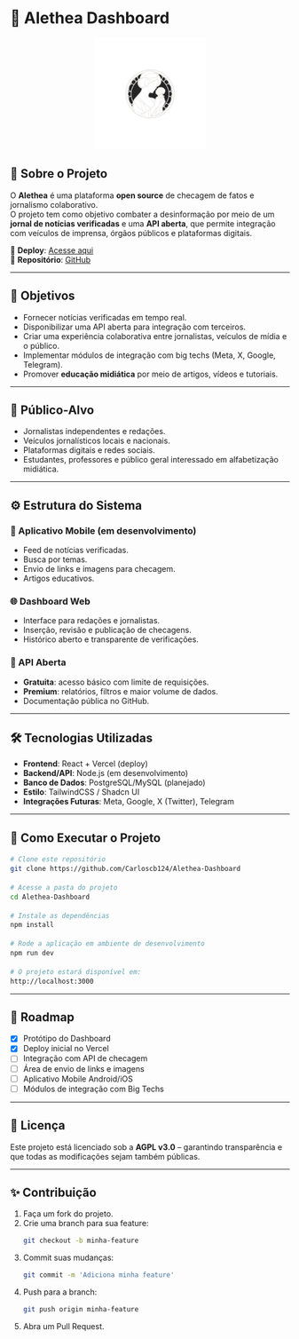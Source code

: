 # 📌 Alethea Dashboard

<div align="center">
  <a href="https://alethea-dashboard.vercel.app/">
    <img src="public/lovable-uploads/a98b6b42-db96-4251-bb95-3c7805954a69.png" alt="Alethea Logo" width="200"/>
  </a>
</div>

## 📰 Sobre o Projeto

O **Alethea** é uma plataforma **open source** de checagem de fatos e jornalismo colaborativo.  
O projeto tem como objetivo combater a desinformação por meio de um **jornal de notícias verificadas** e uma **API aberta**, que permite integração com veículos de imprensa, órgãos públicos e plataformas digitais.

🔗 **Deploy**: [Acesse aqui](https://alethea-dashboard.vercel.app/)  
📂 **Repositório**: [GitHub](https://github.com/Carloscb124/Alethea-Dashboard)

---

## 🎯 Objetivos

- Fornecer notícias verificadas em tempo real.
- Disponibilizar uma API aberta para integração com terceiros.
- Criar uma experiência colaborativa entre jornalistas, veículos de mídia e o público.
- Implementar módulos de integração com big techs (Meta, X, Google, Telegram).
- Promover **educação midiática** por meio de artigos, vídeos e tutoriais.

---

## 👥 Público-Alvo

- Jornalistas independentes e redações.  
- Veículos jornalísticos locais e nacionais.  
- Plataformas digitais e redes sociais.  
- Estudantes, professores e público geral interessado em alfabetização midiática.  

---

## ⚙️ Estrutura do Sistema

### 📱 Aplicativo Mobile (em desenvolvimento)
- Feed de notícias verificadas.  
- Busca por temas.  
- Envio de links e imagens para checagem.  
- Artigos educativos.  

### 🌐 Dashboard Web
- Interface para redações e jornalistas.  
- Inserção, revisão e publicação de checagens.  
- Histórico aberto e transparente de verificações.  

### 🔌 API Aberta
- **Gratuita**: acesso básico com limite de requisições.  
- **Premium**: relatórios, filtros e maior volume de dados.  
- Documentação pública no GitHub.  

---

## 🛠️ Tecnologias Utilizadas

- **Frontend**: React + Vercel (deploy)  
- **Backend/API**: Node.js (em desenvolvimento)  
- **Banco de Dados**: PostgreSQL/MySQL (planejado)  
- **Estilo**: TailwindCSS / Shadcn UI  
- **Integrações Futuras**: Meta, Google, X (Twitter), Telegram  

---

## 🚀 Como Executar o Projeto

```bash
# Clone este repositório
git clone https://github.com/Carloscb124/Alethea-Dashboard

# Acesse a pasta do projeto
cd Alethea-Dashboard

# Instale as dependências
npm install

# Rode a aplicação em ambiente de desenvolvimento
npm run dev

# O projeto estará disponível em:
http://localhost:3000
```

---

## 📌 Roadmap

- [x] Protótipo do Dashboard  
- [x] Deploy inicial no Vercel  
- [ ] Integração com API de checagem  
- [ ] Área de envio de links e imagens  
- [ ] Aplicativo Mobile Android/iOS  
- [ ] Módulos de integração com Big Techs  

---

## 📜 Licença

Este projeto está licenciado sob a **AGPL v3.0** – garantindo transparência e que todas as modificações sejam também públicas.  

---

## ✨ Contribuição

1. Faça um fork do projeto.  
2. Crie uma branch para sua feature:  
   ```bash
   git checkout -b minha-feature
   ```
3. Commit suas mudanças:  
   ```bash
   git commit -m 'Adiciona minha feature'
   ```
4. Push para a branch:  
   ```bash
   git push origin minha-feature
   ```
5. Abra um Pull Request.  

